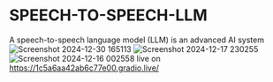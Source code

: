 # SPEECH-TO-SPEECH-LLM
A speech-to-speech language model (LLM) is an advanced AI system
![Screenshot 2024-12-30 165113](https://github.com/user-attachments/assets/bf6fe401-7ea4-4499-9f93-e97fc31d1bb4)
![Screenshot 2024-12-17 230255](https://github.com/user-attachments/assets/21c65b6e-3366-4471-afc1-15e29be030c8)
![Screenshot 2024-12-16 002558](https://github.com/user-attachments/assets/141fc7af-f80b-453e-9755-0d088f00959d)
live on https://1c5a6aa42ab6c77e00.gradio.live/
